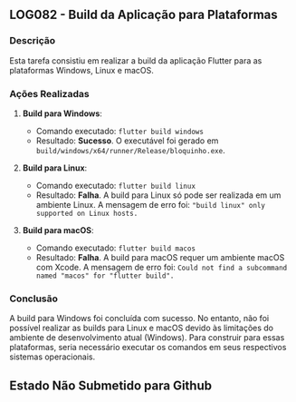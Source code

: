 ## LOG082 - Build da Aplicação para Plataformas

### Descrição
Esta tarefa consistiu em realizar a build da aplicação Flutter para as plataformas Windows, Linux e macOS.

### Ações Realizadas
1.  **Build para Windows**:
    *   Comando executado: `flutter build windows`
    *   Resultado: **Sucesso**. O executável foi gerado em `build/windows/x64/runner/Release/bloquinho.exe`.

2.  **Build para Linux**:
    *   Comando executado: `flutter build linux`
    *   Resultado: **Falha**. A build para Linux só pode ser realizada em um ambiente Linux. A mensagem de erro foi: `"build linux" only supported on Linux hosts.`

3.  **Build para macOS**:
    *   Comando executado: `flutter build macos`
    *   Resultado: **Falha**. A build para macOS requer um ambiente macOS com Xcode. A mensagem de erro foi: `Could not find a subcommand named "macos" for "flutter build".`

### Conclusão
A build para Windows foi concluída com sucesso. No entanto, não foi possível realizar as builds para Linux e macOS devido às limitações do ambiente de desenvolvimento atual (Windows). Para construir para essas plataformas, seria necessário executar os comandos em seus respectivos sistemas operacionais.

## Estado **Não Submetido para Github**